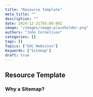 ```yaml
---
title: "Resource Template"
meta_title: ""
description: ""
date: 2024-12-31T05:00:00Z
image: "/images/image-placeholder.png"
authors: "John Cornelison"
categories: []
tags: []
Topics: ["EOC Websites"]
Keywords: ["Sitemap"]
draft: true
---
```


## Resource Template

### Why a Sitemap?
